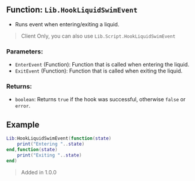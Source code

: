 
## Function: `Lib.HookLiquidSwimEvent`
- Runs event when entering/exiting a liquid.
> Client Only, you can also use ``Lib.Script.HookLiquidSwimEvent``
### Parameters:
- `EnterEvent` (Function): Function that is called when entering the liquid.
- `ExitEvent` (Function): Function that is called when exiting the liquid.
### Returns:
- `boolean`: Returns `true` if the hook was successful, otherwise `false` or `error`.
## Example
```lua
Lib:HookLiquidSwimEvent(function(state)
	print("Entering "..state)
end,function(state)
	print("Exiting "..state)
end)
```

> Added in 1.0.0